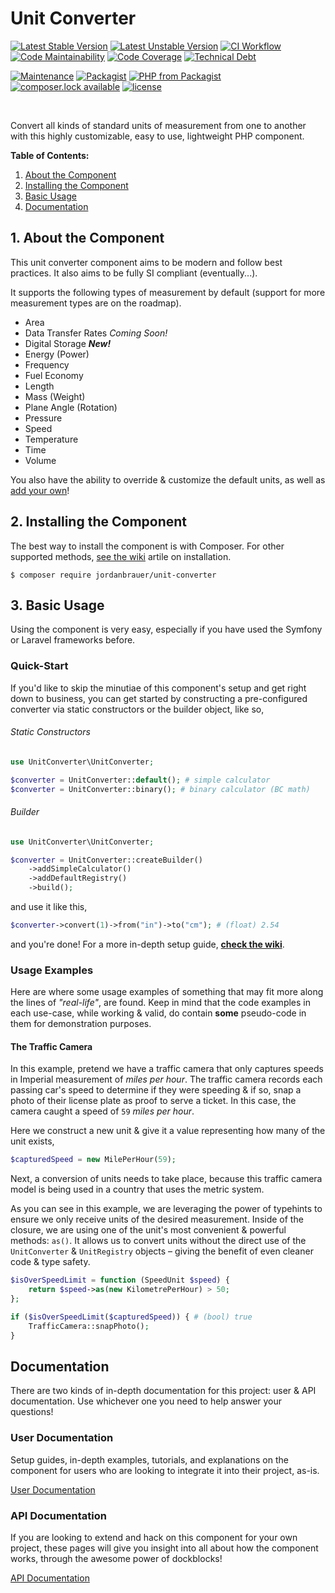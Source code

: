 # Unit Converter

[![Latest Stable Version](https://poser.pugx.org/jordanbrauer/unit-converter/version?format=flat-square)](https://packagist.org/packages/jordanbrauer/unit-converter)
[![Latest Unstable Version](https://poser.pugx.org/jordanbrauer/unit-converter/v/unstable?format=flat-square)](//packagist.org/packages/jordanbrauer/unit-converter)
[![CI Workflow](https://img.shields.io/github/workflow/status/jordanbrauer/unit-converter/CI?style=flat-square&label=tests)](https://github.com/jordanbrauer/unit-converter/actions?query=workflow%3ACI)
[![Code Maintainability](https://img.shields.io/codeclimate/maintainability/jordanbrauer/unit-converter.svg?style=flat-square)](https://codeclimate.com/github/jordanbrauer/unit-converter)
[![Code Coverage](https://img.shields.io/codeclimate/coverage/jordanbrauer/unit-converter.svg?style=flat-square)](https://codeclimate.com/github/jordanbrauer/unit-converter)
[![Technical Debt](https://img.shields.io/codeclimate/tech-debt/jordanbrauer/unit-converter.svg?style=flat-square)](https://codeclimate.com/github/jordanbrauer/unit-converter/issues)

<!-- [![Maintainability](https://api.codeclimate.com/v1/badges/0b4639967df0b1578734/maintainability)](https://codeclimate.com/github/jordanbrauer/unit-converter/maintainability) -->
<!-- [![Test Coverage](https://api.codeclimate.com/v1/badges/0b4639967df0b1578734/test_coverage)](https://codeclimate.com/github/jordanbrauer/unit-converter/test_coverage) -->

[![Maintenance](https://img.shields.io/maintenance/yes/2021.svg?style=flat-square)](https://github.com/jordanbrauer/unit-converter)
[![Packagist](https://img.shields.io/packagist/dt/jordanbrauer/unit-converter.svg?style=flat-square)](https://packagist.org/packages/jordanbrauer/unit-converter)
[![PHP from Packagist](https://img.shields.io/packagist/php-v/jordanbrauer/unit-converter.svg?style=flat-square)](https://secure.php.net/releases/)
[![composer.lock available](https://poser.pugx.org/jordanbrauer/unit-converter/composerlock?format=flat-square)](https://packagist.org/packages/jordanbrauer/unit-converter)
[![license](https://img.shields.io/github/license/jordanbrauer/unit-converter.svg?style=flat-square)](https://github.com/jordanbrauer/unit-converter/blob/master/LICENSE)

<br />

Convert all kinds of standard units of measurement from one to another with this highly customizable, easy to use, lightweight PHP component.

**Table of Contents:**

1. [About the Component](#1-about-the-component)
2. [Installing the Component](#2-installing-the-component)
3. [Basic Usage](#3-basic-usage)
4. [Documentation](#4-documentation)

## 1. About the Component

This unit converter component aims to be modern and follow best practices. It also aims to be fully SI compliant (eventually...).

It supports the following types of measurement by default (support for more measurement types are on the roadmap).

- Area
- Data Transfer Rates _Coming Soon!_
- Digital Storage **_New!_**
- Energy (Power)
- Frequency
- Fuel Economy
- Length
- Mass (Weight)
- Plane Angle (Rotation)
- Pressure
- Speed
- Temperature
- Time
- Volume

You also have the ability to override & customize the default units, as well as [add your own](https://github.com/jordanbrauer/unit-converter/wiki/Unit-Customization-&-Extension#adding-your-own-custom-units)!

## 2. Installing the Component

The best way to install the component is with Composer. For other supported methods, [see the wiki](https://github.com/jordanbrauer/unit-converter/wiki/Installing-the-Package) artile on installation.

```
$ composer require jordanbrauer/unit-converter
```

## 3. Basic Usage

Using the component is very easy, especially if you have used the Symfony or Laravel frameworks before.

### Quick-Start

If you'd like to skip the minutiae of this component's setup and get right down to business, you can get started by constructing a pre-configured converter via static constructors or the builder object, like so,

###### Static Constructors

```php
use UnitConverter\UnitConverter;

$converter = UnitConverter::default(); # simple calculator
$converter = UnitConverter::binary(); # binary calculator (BC math)
```

###### Builder

```php
use UnitConverter\UnitConverter;

$converter = UnitConverter::createBuilder()
    ->addSimpleCalculator()
    ->addDefaultRegistry()
    ->build();
```

and use it like this,

```php
$converter->convert(1)->from("in")->to("cm"); # (float) 2.54
```

and you're done! For a more in-depth setup guide, [**check the wiki**](https://github.com/jordanbrauer/unit-converter/wiki).

### Usage Examples

Here are where some usage examples of something that may fit more along the lines of _"real-life"_, are found. Keep in mind that the code examples in each use-case, while working & valid, do contain **some** pseudo-code in them for demonstration purposes.

#### The Traffic Camera

In this example, pretend we have a traffic camera that only captures speeds in Imperial measurement of _miles per hour_. The traffic camera records each passing car's speed to determine if they were speeding & if so, snap a photo of their license plate as proof to serve a ticket. In this case, the camera caught a speed of `59` _miles per hour_.

Here we construct a new unit & give it a value representing how many of the unit exists,

```php
$capturedSpeed = new MilePerHour(59);
```

Next, a conversion of units needs to take place, because this traffic camera model is being used in a country that uses the metric system.

As you can see in this example, we are leveraging the power of typehints to ensure we only receive units of the desired measurement. Inside of the closure, we are using one of the unit's most convenient & powerful methods: `as()`. It allows us to convert units without the direct use of the `UnitConverter` & `UnitRegistry` objects – giving the benefit of even cleaner code & type safety.

```php
$isOverSpeedLimit = function (SpeedUnit $speed) {
    return $speed->as(new KilometrePerHour) > 50;
};

if ($isOverSpeedLimit($capturedSpeed)) { # (bool) true
    TrafficCamera::snapPhoto();
}
```

## Documentation

There are two kinds of in-depth documentation for this project: user & API documentation. Use whichever one you need to help answer your questions!

### User Documentation

Setup guides, in-depth examples, tutorials, and explanations on the component for users who are looking to integrate it into their project, as-is.

[User Documentation](https://github.com/jordanbrauer/unit-converter/wiki)

### API Documentation

If you are looking to extend and hack on this component for your own project, these pages will give you insight into all about how the component works, through the awesome power of dockblocks!

[API Documentation](https://jordanbrauer.github.io/unit-converter/)
